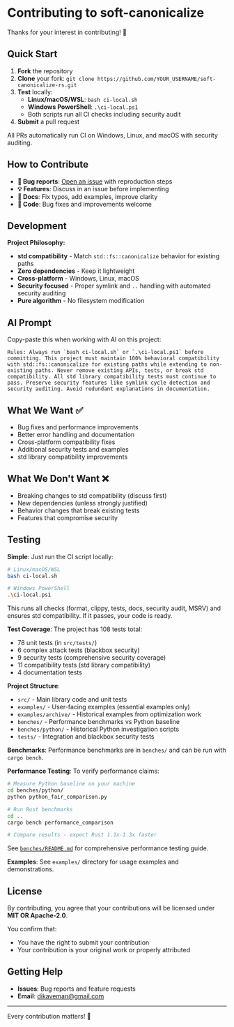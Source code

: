 # Contributing to soft-canonicalize

Thanks for your interest in contributing! 🦀

## Quick Start

1. **Fork** the repository
2. **Clone** your fork: `git clone https://github.com/YOUR_USERNAME/soft-canonicalize-rs.git`
3. **Test** locally:
   - **Linux/macOS/WSL**: `bash ci-local.sh`
   - **Windows PowerShell**: `.\ci-local.ps1`
   - Both scripts run all CI checks including security audit
4. **Submit** a pull request

All PRs automatically run CI on Windows, Linux, and macOS with security auditing.

## How to Contribute

- **🐛 Bug reports**: [Open an issue](https://github.com/DK26/soft-canonicalize-rs/issues) with reproduction steps
- **💡 Features**: Discuss in an issue before implementing
- **📝 Docs**: Fix typos, add examples, improve clarity
- **🔧 Code**: Bug fixes and improvements welcome

## Development

**Project Philosophy:**

- **std compatibility** - Match `std::fs::canonicalize` behavior for existing paths
- **Zero dependencies** - Keep it lightweight
- **Cross-platform** - Windows, Linux, macOS
- **Security focused** - Proper symlink and `..` handling with automated security auditing
- **Pure algorithm** - No filesystem modification

## AI Prompt

Copy-paste this when working with AI on this project:

```text
Rules: Always run `bash ci-local.sh` or `.\ci-local.ps1` before committing. This project must maintain 100% behavioral compatibility with std::fs::canonicalize for existing paths while extending to non-existing paths. Never remove existing APIs, tests, or break std compatibility. All std library compatibility tests must continue to pass. Preserve security features like symlink cycle detection and security auditing. Avoid redundant explanations in documentation.
```

## What We Want ✅

- Bug fixes and performance improvements
- Better error handling and documentation
- Cross-platform compatibility fixes
- Additional security tests and examples
- std library compatibility improvements

## What We Don't Want ❌

- Breaking changes to std compatibility (discuss first)
- New dependencies (unless strongly justified)
- Behavior changes that break existing tests
- Features that compromise security

## Testing

**Simple**: Just run the CI script locally:

```bash
# Linux/macOS/WSL
bash ci-local.sh

# Windows PowerShell  
.\ci-local.ps1
```

This runs all checks (format, clippy, tests, docs, security audit, MSRV) and ensures std compatibility. If it passes, your code is ready.

**Test Coverage**: The project has 108 tests total:

- 78 unit tests (in `src/tests/`)
- 6 complex attack tests (blackbox security)  
- 9 security tests (comprehensive security coverage)
- 11 compatibility tests (std library compatibility)
- 4 documentation tests

**Project Structure**: 
- `src/` - Main library code and unit tests
- `examples/` - User-facing examples (essential examples only)
- `examples/archive/` - Historical examples from optimization work
- `benches/` - Performance benchmarks vs Python baseline
- `benches/python/` - Historical Python investigation scripts
- `tests/` - Integration and blackbox security tests

**Benchmarks**: Performance benchmarks are in `benches/` and can be run with `cargo bench`.

**Performance Testing**: To verify performance claims:
```bash
# Measure Python baseline on your machine
cd benches/python/
python python_fair_comparison.py

# Run Rust benchmarks
cd ..
cargo bench performance_comparison

# Compare results - expect Rust 1.1x-1.3x faster
```

See [`benches/README.md`](benches/README.md) for comprehensive performance testing guide.

**Examples**: See `examples/` directory for usage examples and demonstrations.

## License

By contributing, you agree that your contributions will be licensed under **MIT OR Apache-2.0**.

You confirm that:

- You have the right to submit your contribution
- Your contribution is your original work or properly attributed

## Getting Help

- **Issues**: Bug reports and feature requests
- **Email**: <dikaveman@gmail.com>

---

Every contribution matters! 🚀
